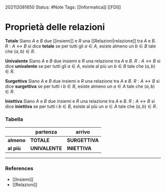 202112081650
Status: #Note
Tags: [[Informatica]] [[FDI]]

# Proprietà delle relazioni

**Totale**
Siano $A$ e $B$ due [[insiemi]] e $R$ una [[Relazioni|relazione]] tra $A$ e $B$. $R: A \leftrightarrow B$ si dice **totale** se per tutti gli $a \in A$, esiste almeno un $b \in B$ tale che $(a, b) \in R$. 

**Univalente**
Siano $A$ e $B$ due insiemi e $R$ una relazione tra $A$ e $B$. $R: A \leftrightarrow B$ si dice **univalente** se per tutti gli $a \in A$, esiste al più un $b \in B$ tale che $(a, b) \in R$.

**Surgettiva**
Siano $A$ e $B$ due insiemi e $R$ una relazione tra $A$ e $B$. $R: A \leftrightarrow B$ si dice **surgettiva** se per tutti i $b \in B$, esiste almeno un $a \in A$ tale che $(a, b) \in R$.

**Iniettiva**
Siano $A$ e $B$ due insiemi e $R$ una relazione tra $A$ e $B$. $R: A \leftrightarrow B$ si dice **iniettiva** se per tutti i $b \in B$, esiste al più un $a \in A$ tale che $(a, b) \in R$.

### Tabella

|            | partenza       | arrivo         |
| ---------- | -------------- | -------------- |
| **almeno** | **TOTALE**     | **SURGETTIVA** |
| **al più** | **UNIVALENTE** | **INIETTIVA**  |

---
### References
- [[Insiemi]]
- [[Relazioni]]